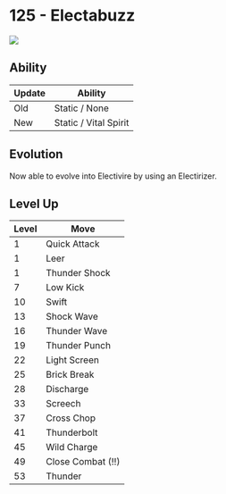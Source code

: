 # 125 - Electabuzz
![][125]

## Ability

Update | Ability
---    | ---
Old    | Static / None
New    | Static / Vital Spirit

## Evolution
Now able to evolve into Electivire by using an Electirizer.

## Level Up

Level | Move
---   | ---
  1   | Quick Attack
  1   | Leer
  1   | Thunder Shock
  7   | Low Kick
 10   | Swift
 13   | Shock Wave
 16   | Thunder Wave
 19   | Thunder Punch
 22   | Light Screen
 25   | Brick Break
 28   | Discharge
 33   | Screech
 37   | Cross Chop
 41   | Thunderbolt
 45   | Wild Charge
 49   | Close Combat (!!)
 53   | Thunder



[125]: /img/pokemon/125.png
